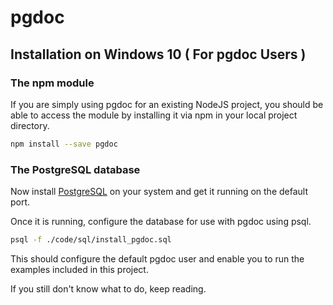 
# pgdoc

## Installation on Windows 10 ( For pgdoc Users )

### The npm module

If you are simply using pgdoc for an existing NodeJS project, you should be able to access the module by installing it via npm in your local project directory.

``` bash
npm install --save pgdoc
```

### The PostgreSQL database

Now install [PostgreSQL][postgresql] on your system and get it running on the default port.

Once it is running, configure the database for use with pgdoc using psql.

``` bash
psql -f ./code/sql/install_pgdoc.sql
```

This should configure the default pgdoc user and enable you to run the examples included in this project.

If you still don't know what to do, keep reading.





[homebrew]: https://brew.sh/
[postgresql]: https://www.postgresql.org/
[crud]: CRUD_Examples.md
